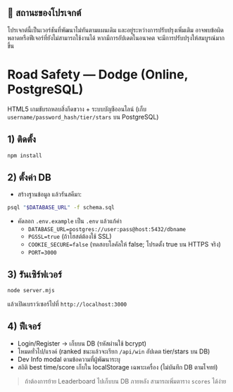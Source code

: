 ## 🚧 สถานะของโปรเจกต์

โปรเจกต์นี้เป็นเวอร์ชันที่พัฒนาไม่ทันตามแผนเดิม และอยู่ระหว่างการปรับปรุงเพิ่มเติม อาจพบข้อผิดพลาดหรือฟีเจอร์ที่ยังไม่สามารถใช้งานได้ หากมีการอัปเดตในอนาคต จะมีการปรับปรุงให้สมบูรณ์มากขึ้น

# Road Safety — Dodge (Online, PostgreSQL)
HTML5 เกมขับรถหลบสิ่งกีดขวาง + ระบบบัญชีออนไลน์ (เก็บ `username/password_hash/tier/stars` บน PostgreSQL)

## 1) ติดตั้ง
```bash
npm install
```

## 2) ตั้งค่า DB
- สร้างฐานข้อมูล แล้วรันสคีมา:
```bash
psql "$DATABASE_URL" -f schema.sql
```
- คัดลอก `.env.example` เป็น `.env` แล้วแก้ค่า
  - `DATABASE_URL=postgres://user:pass@host:5432/dbname`
  - `PGSSL=true` (ถ้าโฮสต์ต้องใช้ SSL)
  - `COOKIE_SECURE=false` (ทดสอบโลคัลให้ false; โปรดตั้ง true บน HTTPS จริง)
  - `PORT=3000`

## 3) รันเซิร์ฟเวอร์
```bash
node server.mjs
```
แล้วเปิดเบราว์เซอร์ไปที่ `http://localhost:3000`

## 4) ฟีเจอร์
- Login/Register → เก็บบน DB (รหัสผ่านใช้ bcrypt)
- โหมดทั่วไป/แรงค์ (ranked ชนะแล้วจะเรียก `/api/win` อัปเดต tier/stars บน DB)
- Dev Info modal ตามข้อความที่ผู้พัฒนาระบุ
- สถิติ best time/score เก็บใน localStorage เฉพาะเครื่อง (ไม่บันทึก DB ตามโจทย์)

> ถ้าต้องการย้าย Leaderboard ไปเก็บบน DB ภายหลัง สามารถเพิ่มตาราง `scores` ได้ง่าย
